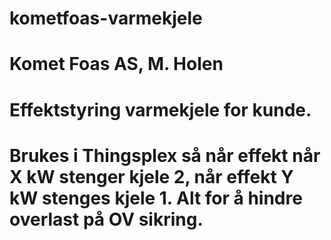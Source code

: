 # kometfoas-varmekjele
# Komet Foas AS, M. Holen
# Effektstyring varmekjele for kunde.
# Brukes i Thingsplex så når effekt når X kW stenger kjele 2, når effekt Y kW stenges kjele 1. Alt for å hindre overlast på OV sikring.
